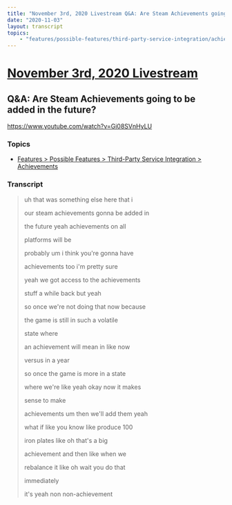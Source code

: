 ```yaml
---
title: "November 3rd, 2020 Livestream Q&A: Are Steam Achievements going to be added in the future?"
date: "2020-11-03"
layout: transcript
topics:
    - "features/possible-features/third-party-service-integration/achievements"
---
```

# [November 3rd, 2020 Livestream](../2020-11-03.md)
## Q&A: Are Steam Achievements going to be added in the future?
https://www.youtube.com/watch?v=Gi08SVnHyLU

### Topics
* [Features > Possible Features > Third-Party Service Integration > Achievements](../topics/features/possible-features/third-party-service-integration/achievements.md)

### Transcript

> uh that was something else here that i
>
> our steam achievements gonna be added in
>
> the future yeah achievements on all
>
> platforms will be
>
> probably um i think you're gonna have
>
> achievements too i'm pretty sure
>
> yeah we got access to the achievements
>
> stuff a while back but yeah
>
> so once we're not doing that now because
>
> the game is still in such a volatile
>
> state where
>
> an achievement will mean in like now
>
> versus in a year
>
> so once the game is more in a state
>
> where we're like yeah okay now it makes
>
> sense to make
>
> achievements um then we'll add them yeah
>
> what if like you know like produce 100
>
> iron plates like oh that's a big
>
> achievement and then like when we
>
> rebalance it like oh wait you do that
>
> immediately
>
> it's yeah non non-achievement
